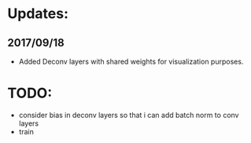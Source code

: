# Updates:
## 2017/09/18
- Added Deconv layers with shared weights for visualization purposes.
# TODO:
- consider bias in deconv layers so that i can add batch norm to conv layers
- train